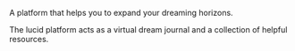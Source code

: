 A platform that helps you to expand your dreaming horizons.

The lucid platform acts as a virtual dream journal and a collection of helpful resources.